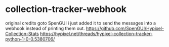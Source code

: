 # collection-tracker-webhook
original credits goto SpenGUI i just added it to send the messages into a webhook instead of printing them out.
https://github.com/SpenGUI/Hypixel-Collection-Stats
https://hypixel.net/threads/hypixel-collection-tracker-python-1-0-0.5380706/

